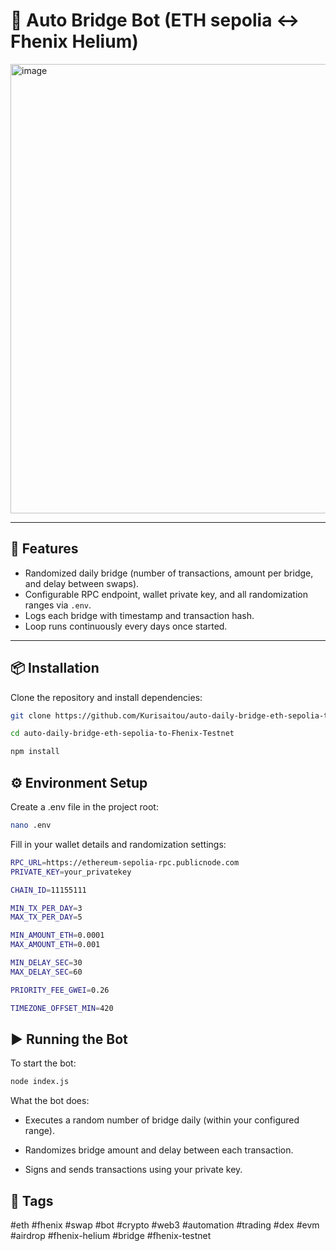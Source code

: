 # 🔄 Auto Bridge Bot (ETH sepolia ↔ Fhenix Helium)

<img width="1280" height="719" alt="image" src="https://github.com/user-attachments/assets/03e6f467-718d-448e-bb3d-1364fd384543" />

---

## 🚀 Features
- Randomized daily bridge (number of transactions, amount per bridge, and delay between swaps).
- Configurable RPC endpoint, wallet private key, and all randomization ranges via `.env`.
- Logs each bridge with timestamp and transaction hash.
- Loop runs continuously every days once started.

---

## 📦 Installation
Clone the repository and install dependencies:

```bash
git clone https://github.com/Kurisaitou/auto-daily-bridge-eth-sepolia-to-Fhenix-Testnet.git
```
```bash
cd auto-daily-bridge-eth-sepolia-to-Fhenix-Testnet
```
```bash
npm install
```

## ⚙️ Environment Setup
Create a .env file in the project root:
```bash
nano .env
```
Fill in your wallet details and randomization settings:
```bash
RPC_URL=https://ethereum-sepolia-rpc.publicnode.com
PRIVATE_KEY=your_privatekey

CHAIN_ID=11155111

MIN_TX_PER_DAY=3
MAX_TX_PER_DAY=5

MIN_AMOUNT_ETH=0.0001
MAX_AMOUNT_ETH=0.001

MIN_DELAY_SEC=30
MAX_DELAY_SEC=60

PRIORITY_FEE_GWEI=0.26

TIMEZONE_OFFSET_MIN=420
```

## ▶️ Running the Bot
To start the bot:
```bash
node index.js
```
What the bot does:

- Executes a random number of bridge daily (within your configured range).

- Randomizes bridge amount and delay between each transaction.

- Signs and sends transactions using your private key.

## 🔖 Tags
#eth #fhenix #swap #bot #crypto #web3 #automation #trading #dex #evm #airdrop #fhenix-helium #bridge #fhenix-testnet

